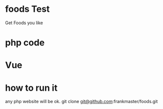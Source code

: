 # foods Test
Get Foods you like
# php code

# Vue

# how to run it
any php website will be ok. 
git clone git@github.com:frankmaster/foods.git
